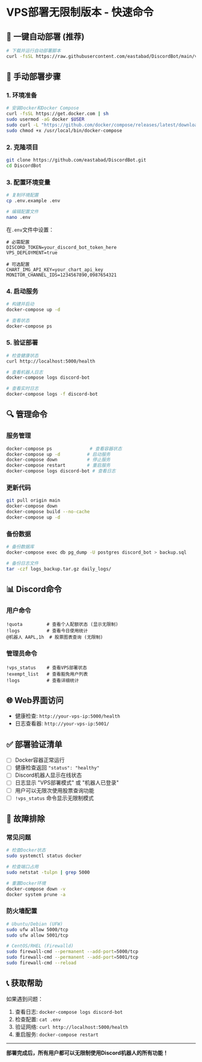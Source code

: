 # VPS部署无限制版本 - 快速命令

## 🚀 一键自动部署 (推荐)

```bash
# 下载并运行自动部署脚本
curl -fsSL https://raw.githubusercontent.com/eastabad/DiscordBot/main/vps-unlimited-deploy.sh -o deploy.sh && chmod +x deploy.sh && ./deploy.sh
```

## 🔧 手动部署步骤

### 1. 环境准备
```bash
# 安装Docker和Docker Compose
curl -fsSL https://get.docker.com | sh
sudo usermod -aG docker $USER
sudo curl -L "https://github.com/docker/compose/releases/latest/download/docker-compose-$(uname -s)-$(uname -m)" -o /usr/local/bin/docker-compose
sudo chmod +x /usr/local/bin/docker-compose
```

### 2. 克隆项目
```bash
git clone https://github.com/eastabad/DiscordBot.git
cd DiscordBot
```

### 3. 配置环境变量
```bash
# 复制环境配置
cp .env.example .env

# 编辑配置文件
nano .env
```

在`.env`文件中设置：
```env
# 必需配置
DISCORD_TOKEN=your_discord_bot_token_here
VPS_DEPLOYMENT=true

# 可选配置
CHART_IMG_API_KEY=your_chart_api_key
MONITOR_CHANNEL_IDS=1234567890,0987654321
```

### 4. 启动服务
```bash
# 构建并启动
docker-compose up -d

# 查看状态
docker-compose ps
```

### 5. 验证部署
```bash
# 检查健康状态
curl http://localhost:5000/health

# 查看机器人日志
docker-compose logs discord-bot

# 查看实时日志
docker-compose logs -f discord-bot
```

## 🔍 管理命令

### 服务管理
```bash
docker-compose ps              # 查看容器状态
docker-compose up -d          # 启动服务
docker-compose down           # 停止服务
docker-compose restart        # 重启服务
docker-compose logs discord-bot # 查看日志
```

### 更新代码
```bash
git pull origin main
docker-compose down
docker-compose build --no-cache
docker-compose up -d
```

### 备份数据
```bash
# 备份数据库
docker-compose exec db pg_dump -U postgres discord_bot > backup.sql

# 备份日志文件
tar -czf logs_backup.tar.gz daily_logs/
```

## 📊 Discord命令

### 用户命令
```
!quota         # 查看个人配额状态 (显示无限制)
!logs          # 查看今日使用统计
@机器人 AAPL,1h  # 股票图表查询 (无限制)
```

### 管理员命令
```
!vps_status    # 查看VPS部署状态
!exempt_list   # 查看豁免用户列表
!logs          # 查看详细统计
```

## 🌐 Web界面访问

- 健康检查: `http://your-vps-ip:5000/health`
- 日志查看器: `http://your-vps-ip:5001/`

## ✅ 部署验证清单

- [ ] Docker容器正常运行
- [ ] 健康检查返回 `"status": "healthy"`
- [ ] Discord机器人显示在线状态
- [ ] 日志显示 "VPS部署模式" 或 "机器人已登录"
- [ ] 用户可以无限次使用股票查询功能
- [ ] `!vps_status` 命令显示无限制模式

## 🔧 故障排除

### 常见问题
```bash
# 检查Docker状态
sudo systemctl status docker

# 检查端口占用
sudo netstat -tulpn | grep 5000

# 重置Docker环境
docker-compose down -v
docker system prune -a
```

### 防火墙配置
```bash
# Ubuntu/Debian (UFW)
sudo ufw allow 5000/tcp
sudo ufw allow 5001/tcp

# CentOS/RHEL (Firewalld)
sudo firewall-cmd --permanent --add-port=5000/tcp
sudo firewall-cmd --permanent --add-port=5001/tcp
sudo firewall-cmd --reload
```

## 📞 获取帮助

如果遇到问题：
1. 查看日志: `docker-compose logs discord-bot`
2. 检查配置: `cat .env`
3. 验证网络: `curl http://localhost:5000/health`
4. 重启服务: `docker-compose restart`

---

**部署完成后，所有用户都可以无限制使用Discord机器人的所有功能！**